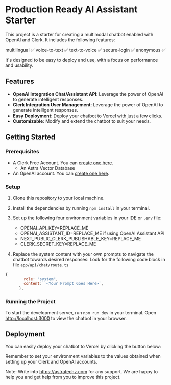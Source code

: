# Production Ready AI Assistant Starter

This project is a starter for creating a multimodal chatbot enabled with OpenAI and Clerk. It includes the following features:

multilingual ✅
voice-to-text ✅
text-to-voice ✅
secure-login ✅
anonymous ✅

 It's designed to be easy to deploy and use, with a focus on performance and usability.

## Features

- **OpenAI Integration Chat/Assistant API**: Leverage the power of OpenAI to generate intelligent responses.
- **Clerk Integration User Management**: Leverage the power of OpenAI to generate intelligent responses.
- **Easy Deployment**: Deploy your chatbot to Vercel with just a few clicks.
- **Customizable**: Modify and extend the chatbot to suit your needs.

## Getting Started

### Prerequisites

- A Clerk Free Account. You can [create one here](https://clerk.com).
  - An Astra Vector Database
- An OpenAI account. You can [create one here](https://platform.openai.com/).

### Setup

1. Clone this repository to your local machine.
2. Install the dependencies by running `npm install` in your terminal.
3. Set up the following four environment variables in your IDE or `.env` file:

   - OPENAI_API_KEY=REPLACE_ME
   - OPENAI_ASSISTANT_ID=REPLACE_ME if using OpenAI Assistant API 
   - NEXT_PUBLIC_CLERK_PUBLISHABLE_KEY=REPLACE_ME
   - CLERK_SECRET_KEY=REPLACE_ME

4. Replace the system content with your own prompts to navigate the chatbot towards desired responses: Look for the following code block in file `app/api/chat/route.ts`

```javascript
{
        role: "system",
        content: `<Your Prompt Goes Here>`,
      },
```

### Running the Project

To start the development server, run `npm run dev` in your terminal. Open [http://localhost:3000](http://localhost:3000) to view the chatbot in your browser.

## Deployment

You can easily deploy your chatbot to Vercel by clicking the button below:

Remember to set your environment variables to the values obtained when setting up your Clerk and OpenAI accounts.

Note: Write into https://astratechz.com for any support. We are happy to help you and get help from you to improve this project.

